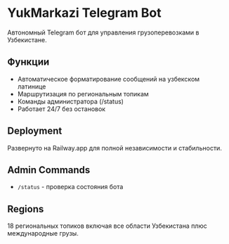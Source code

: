 # YukMarkazi Telegram Bot

Автономный Telegram бот для управления грузоперевозками в Узбекистане.

## Функции
- Автоматическое форматирование сообщений на узбекском латинице
- Маршрутизация по региональным топикам
- Команды администратора (/status)
- Работает 24/7 без остановок

## Deployment
Развернуто на Railway.app для полной независимости и стабильности.

## Admin Commands
- `/status` - проверка состояния бота

## Regions
18 региональных топиков включая все области Узбекистана плюс международные грузы.